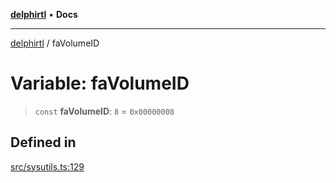 [**delphirtl**](../README.md) • **Docs**

***

[delphirtl](../globals.md) / faVolumeID

# Variable: faVolumeID

> `const` **faVolumeID**: `8` = `0x00000008`

## Defined in

[src/sysutils.ts:129](https://github.com/chuacw/delphirtl/blob/05c2ea653decdb53a49ed6866b6aa0d956ef8b01/src/sysutils.ts#L129)
